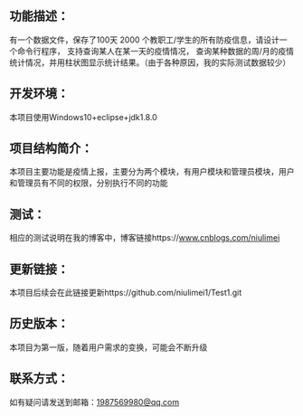 功能描述：  
-
有一个数据文件，保存了100天 2000 个教职工/学生的所有防疫信息，请设计一个命令行程序， 支持查询某人在某一天的疫情情况，  查询某种数据的周/月的疫情统计情况，并用柱状图显示统计结果。（由于各种原因，我的实际测试数据较少）

开发环境：  
-
本项目使用Windows10+eclipse+jdk1.8.0

项目结构简介：
-
本项目主要功能是疫情上报，主要分为两个模块，有用户模块和管理员模块，用户和管理员有不同的权限，分别执行不同的功能

测试：
-
相应的测试说明在我的博客中，博客链接https://www.cnblogs.com/niulimei

更新链接：  
-
本项目后续会在此链接更新https://github.com/niulimei1/Test1.git  

历史版本：
-
本项目为第一版，随着用户需求的变换，可能会不断升级

联系方式：
-
如有疑问请发送到邮箱：1987569980@qq.com


